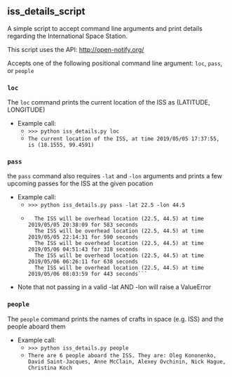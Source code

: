 ## iss_details_script


A simple script to accept command line arguments and print details regarding the International Space Station.

This script uses the API: http://open-notify.org/

Accepts one of the following positional command line argument: `loc`, `pass`, or `people`


### `loc`
The `loc` command prints the current location of the ISS as (LATITUDE, LONGITUDE)
* Example call:
    * `>>> python iss_details.py loc`
    * `The current location of the ISS, at time 2019/05/05 17:37:55, is (18.1555, 99.4591)`


### `pass`
the `pass` command also requires `-lat` and `-lon` arguments and prints a few upcoming passes for the ISS at the given pocation
* Example call:
    * `>>> python iss_details.py pass -lat 22.5 -lon 44.5`
    * ```There are 5 upcoming passes for location (22.5, 44.5):
        The ISS will be overhead location (22.5, 44.5) at time 2019/05/05 20:38:09 for 583 seconds
        The ISS will be overhead location (22.5, 44.5) at time 2019/05/05 22:14:31 for 590 seconds
        The ISS will be overhead location (22.5, 44.5) at time 2019/05/06 04:51:43 for 318 seconds
        The ISS will be overhead location (22.5, 44.5) at time 2019/05/06 06:26:11 for 638 seconds
        The ISS will be overhead location (22.5, 44.5) at time 2019/05/06 08:03:59 for 443 seconds```
* Note that not passing in a valid -lat AND -lon will raise a ValueError


### `people`
The `people` command prints the names of crafts in space (e.g. ISS) and the people aboard them
* Example call:
    * `>>> python iss_details.py people`
    * `There are 6 people aboard the ISS. They are: Oleg Kononenko, David Saint-Jacques, Anne McClain, Alexey Ovchinin, Nick Hague, Christina Koch`
